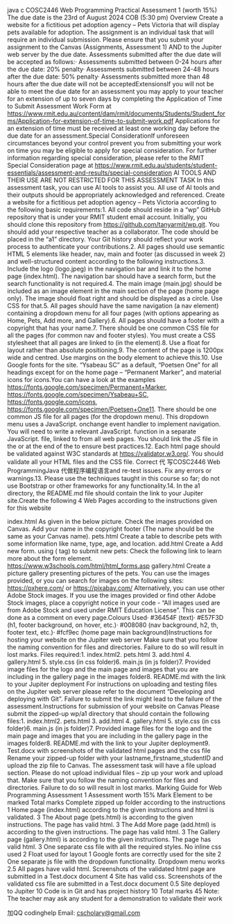 java c COSC2446 Web Programming Practical Assessment 1 (worth 15%) The due date is the 23rd of August 2024 COB (5:30 pm) Overview Create a website for a fictitious pet adoption agency – Pets Victoria that will display pets available for adoption. The assignment is an individual task that will require an individual submission. Please ensure that you submit your assignment to the Canvas (Assignments, Assessment 1) AND to the Jupiter web server by the due date. Assessments submitted after the due date will be accepted as follows:· Assessments submitted between 0-24 hours after the due date: 20% penalty· Assessments submitted between 24-48 hours after the due date: 50% penalty· Assessments submitted more than 48 hours after the due date will not be acceptedExtensionsIf you will not be able to meet the due date for an assessment you may apply to your teacher for an extension of up to seven days by completing the Application of Time to Submit Assessment Work Form at https://www.rmit.edu.au/content/dam/rmit/documents/Students/Student_forms/Application-for-extension-of-time-to-submit-work.pdf Applications for an extension of time must be received at least one working day before the due date for an assessment.Special ConsiderationIf unforeseen circumstances beyond your control prevent you from submitting your work on time you may be eligible to apply for special consideration. For further information regarding special consideration, please refer to the RMIT Special Consideration page at https://www.rmit.edu.au/students/student-essentials/assessment-and-results/special-consideration
AI TOOLS AND THEIR USE ARE NOT RESTRICTED FOR THIS ASSESSMENT TASK
In this assessment task, you can use AI tools to assist you. All use of AI tools and their outputs should be appropriately acknowledged and referenced. Create a website for a fictitious pet adoption agency – Pets Victoria according to the following basic requirements:1. All code should reside in a “wp” GitHub repository that is under your RMIT student email account. Initially, you should clone this repository from https://github.com/tanyarmit/wp.git. You should add your respective teacher as a collaborator. The code should be placed in the “a1” directory. Your Git history should reflect your work process to authenticate your contributions.2. All pages should use semantic HTML 5 elements like header, nav, main and footer (as discussed in week 2) and well-structured content according to the following instructions.3. Include the logo (logo.jpeg) in the navigation bar and link it to the home page (index.html). The navigation bar should have a search form, but the search functionality is not required.4. The main image (main.jpg) should be included as an image element in the main section of the page (home page only). The image should float right and should be displayed as a circle. Use CSS for that.5. All pages should have the same navigation (a nav element) containing a dropdown menu for all four pages (with options appearing as Home, Pets, Add more, and Gallery).6. All pages should have a footer with a copyright that has your name.7. There should be one common CSS file for all the pages (for common nav and footer styles). You must create a CSS stylesheet that all pages are linked to (in the element).8. Use a float for layout rather than absolute positioning.9. The content of the page is 1200px wide and centred. Use margins on the body element to achieve this.10. Use Google fonts for the site. “Ysabeau SC” as a default, “Poetsen One” for all headings except for on the home page – “Permanent Marker”, and material icons for icons.You can have a look at the examples https://fonts.google.com/specimen/Permanent+Marker, https://fonts.google.com/specimen/Ysabeau+SC, https://fonts.google.com/icons, https://fonts.google.com/specimen/Poetsen+One11. There should be one common JS file for all pages (for the dropdown menu). This dropdown menu uses a JavaScript. onchange event handler to implement navigation. You will need to write a relevant JavaScript. function in a separate JavaScript. file, linked to from all web pages. You should link the JS file in the or at the end of the to ensure best practices.12. Each html page should be validated against W3C standards at https://validator.w3.org/. You should validate all your HTML files and the CSS file. Correct 代 写COSC2446 Web ProgrammingJava 代做程序编程语言and re-test issues. Fix any errors or warnings.13. Please use the techniques taught in this course so far; do not use Bootstrap or other frameworks for any functionality.14. In the a1 directory, the README.md file should contain the link to your Jupiter site.Create the following 4 Web Pages according to the instructions given for this website

index.html As given in the below picture. Check the images provided on Canvas. Add your name in the copyright footer (The name should be the same as your Canvas name).
pets.html Create a table to describe pets with some information like name, type, age, and location.
add.html Create a Add new form. using ( tag) to submit new pets:
Check the following link to learn more about the form element. https://www.w3schools.com/html/html_forms.asp
gallery.html Create a picture gallery presenting pictures of the pets. You can use the images provided, or you can search for images on the following sites: https://pxhere.com/ or https://pixabay.com/ Alternatively, you can use other Adobe Stock images. If you use the images provided or find other Adobe Stock images, place a copyright notice in your code - “All images used are from Adobe Stock and used under RMIT Education License”. This can be done as a comment on every page.Colours Used· #36454F (text)· #E57F3D (h1, footer background, on hover, etc.)· #008080 (nav background, h2, th, footer text, etc.)· #fcf9ec (home page main background)Instructions for hosting your website on the Jupiter web server Make sure that you follow the naming convention for files and directories. Failure to do so will result in lost marks. Files required:1. index.html2. pets.html 3. add.html 4. gallery.html 5. style.css (in css folder)6. main.js (in js folder)7. Provided image files for the logo and the main page and images that you are including in the gallery page in the images folder8. README.md with the link to your Jupiter deployment For instructions on uploading and testing files on the Jupiter web server please refer to the document “Developing and deploying with Git”. Failure to submit the link might lead to the failure of the assessment.Instructions for submission of your website on Canvas Please submit the zipped-up wp/a1 directory that should contain the following files:1. index.html2. pets.html 3. add.html 4. gallery.html 5. style.css (in css folder)6. main.js (in js folder)7. Provided image files for the logo and the main page and images that you are including in the gallery page in the images folder8. README.md with the link to your Jupiter deployment9. Test.docx with screenshots of the validated html pages and the css file Rename your zipped-up folder with your lastname_firstname_studentID and upload the zip file to Canvas. The assessment task will have a file upload section. Please do not upload individual files – zip up your work and upload that. Make sure that you follow the naming convention for files and directories. Failure to do so will result in lost marks. Marking Guide for Web Programming Assessment 1 Assessment worth 15% Mark Element to be marked Total marks Complete zipped up folder according to the instructions 1 Home page (index.html) according to the given instructions and html is validated. 3 The About page (pets.html) is according to the given instructions. The page has valid html. 3 The Add More page (add.html) is according to the given instructions. The page has valid html. 3 The Gallery page (gallery.html) is according to the given instructions. The page has valid html. 3 One separate css file with all the required styles. No inline css used 2 Float used for layout 1 Google fonts are correctly used for the site 2 One separate js file with the dropdown functionality. Dropdown menu works 2.5 All pages have valid html. Screenshots of the validated html page are submitted in a Test.docx document 4 Site has valid css. Screenshots of the validated css file are submitted in a Test.docx document 0.5 Site deployed to Jupiter 10 Code is in Git and has project history 10 Total marks 45 Note: The teacher may ask any student for a demonstration to validate their work

加QQ codinghelp Email: cscholary@gmail.com
